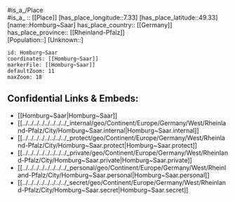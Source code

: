 ﻿---
location: [49.33,7.33] 
mapzoom: [7,12] 
mapmarker: city 
type: City
tags:
- geo/City


SpocWebEntityId: 31013
isDeleted: false
confidential: public

---
#is_a_/Place  
#is_a_ :: [[Place]] 
[has_place_longitude::7.33] 
[has_place_latitude::49.33] 
[name::Homburg~Saar] 
has_place_country:: [[Germany]]  
has_place_province:: [[Rheinland-Pfalz]]  
[Population::] 
[Unknown::] 


```leaflet
id: Homburg~Saar
coordinates: [[Homburg~Saar]] 
markerFile: [[Homburg~Saar]] 
defaultZoom: 11 
maxZoom: 18
```


## Confidential Links & Embeds: 
- [[Homburg~Saar|Homburg~Saar]]  
- [[../../../../../../../../_internal/geo/Continent/Europe/Germany/West/Rheinland-Pfalz/City/Homburg~Saar.internal|Homburg~Saar.internal]] 
- [[../../../../../../../../_protect/geo/Continent/Europe/Germany/West/Rheinland-Pfalz/City/Homburg~Saar.protect|Homburg~Saar.protect]] 
- [[../../../../../../../../_private/geo/Continent/Europe/Germany/West/Rheinland-Pfalz/City/Homburg~Saar.private|Homburg~Saar.private]] 
- [[../../../../../../../../_personal/geo/Continent/Europe/Germany/West/Rheinland-Pfalz/City/Homburg~Saar.personal|Homburg~Saar.personal]] 
- [[../../../../../../../../_secret/geo/Continent/Europe/Germany/West/Rheinland-Pfalz/City/Homburg~Saar.secret|Homburg~Saar.secret]] 
